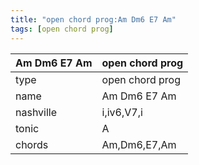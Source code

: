 ```yaml
---
title: "open chord prog:Am Dm6 E7 Am"
tags: [open chord prog]
---
```


|Am Dm6 E7 Am|open chord prog|
|---|---|
|type|open chord prog|
|name|Am Dm6 E7 Am|
|nashville|i,iv6,V7,i|
|tonic|A|
|chords|Am,Dm6,E7,Am|


